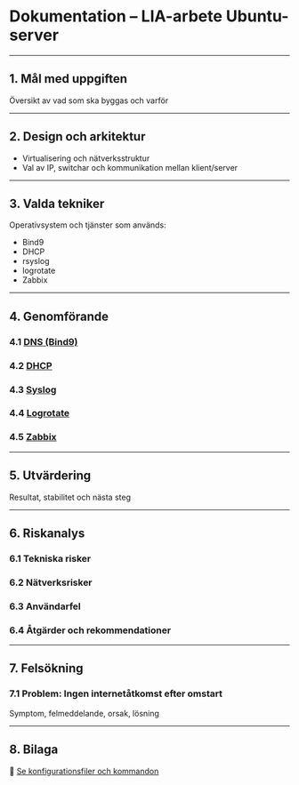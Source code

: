 # Dokumentation – LIA-arbete Ubuntu-server

---

## 1. Mål med uppgiften
Översikt av vad som ska byggas och varför

---

## 2. Design och arkitektur
- Virtualisering och nätverksstruktur  
- Val av IP, switchar och kommunikation mellan klient/server

---

## 3. Valda tekniker
Operativsystem och tjänster som används:
- Bind9
- DHCP
- rsyslog
- logrotate
- Zabbix

---

## 4. Genomförande

### 4.1 [DNS (Bind9)](./dns.md)
### 4.2 [DHCP](./dhcp.md)
### 4.3 [Syslog](./syslog.md)
### 4.4 [Logrotate](./logrotate.md)
### 4.5 [Zabbix](./zabbix.md)

---

## 5. Utvärdering
Resultat, stabilitet och nästa steg

---

## 6. Riskanalys

### 6.1 Tekniska risker  
### 6.2 Nätverksrisker  
### 6.3 Användarfel  
### 6.4 Åtgärder och rekommendationer  

---

## 7. Felsökning

### 7.1 Problem: Ingen internetåtkomst efter omstart  
Symptom, felmeddelande, orsak, lösning

---

## 8. Bilaga

🔗 [Se konfigurationsfiler och kommandon](./config/)
